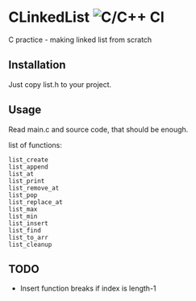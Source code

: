 # CLinkedList ![C/C++ CI](https://github.com/GrbavaCigla/CLinkedList/workflows/C/C++%20CI/badge.svg)
C practice - making linked list from scratch

## Installation
Just copy list.h to your project.

## Usage
Read main.c and source code, that should be enough.

list of functions:
```
list_create
list_append
list_at
list_print
list_remove_at
list_pop
list_replace_at
list_max
list_min
list_insert
list_find
list_to_arr
list_cleanup
```
## TODO
- Insert function breaks if index is length-1
